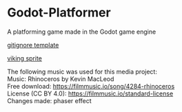 # Godot-Platformer
A platforming game made in the Godot game engine

[gitignore template](https://github.com/github/gitignore/blob/main/Godot.gitignore)

[viking sprite](https://hajileee.itch.io/hajileees-fantasy-characters-pack)

The following music was used for this media project:
<br>Music: Rhinoceros by Kevin MacLeod
<br>Free download: https://filmmusic.io/song/4284-rhinoceros
<br>License (CC BY 4.0): https://filmmusic.io/standard-license
<br>Changes made: phaser effect

<!--
Music - [Impact Moderato by Kevin MacLeod](https://freemusicarchive.org/music/Kevin_MacLeod/Impact)
[Dirt Rhodes](https://www.youtube.com/watch?v=MlP6sr_IzBk)
[On the Ground](https://www.youtube.com/watch?v=qDwvLrZdKNY)
-->
